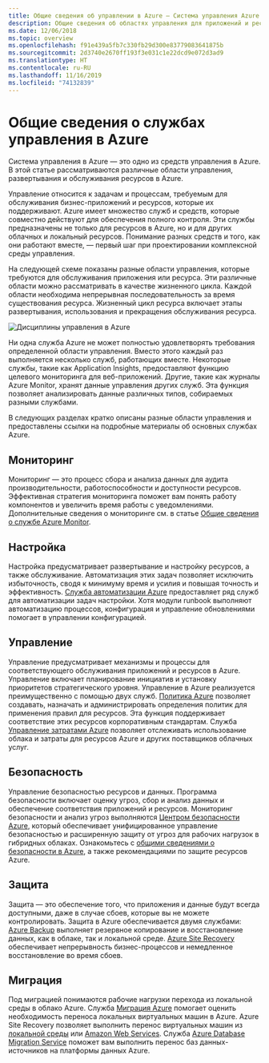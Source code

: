 ```yaml
---
title: Общие сведения об управлении в Azure — Система управления Azure
description: Общие сведения об областях управления для приложений и ресурсов Azure со ссылками на содержимое по средствам управления Azure.
ms.date: 12/06/2018
ms.topic: overview
ms.openlocfilehash: f91e439a5fb7c330fb29d300e83779083641875b
ms.sourcegitcommit: 2d3740e2670ff193f3e031c1e22dcd9e072d3ad9
ms.translationtype: HT
ms.contentlocale: ru-RU
ms.lasthandoff: 11/16/2019
ms.locfileid: "74132839"
---
```

# <a name="overview-of-management-services-in-azure"></a>Общие сведения о службах управления в Azure

Система управления в Azure — это одно из средств управления в Azure. В этой статье рассматриваются различные области управления, развертывания и обслуживания ресурсов в Azure.

Управление относится к задачам и процессам, требуемым для обслуживания бизнес-приложений и ресурсов, которые их поддерживают. Azure имеет множество служб и средств, которые совместно действуют для обеспечения полного контроля. Эти службы предназначены не только для ресурсов в Azure, но и для других облачных и локальный ресурсов. Понимание разных средств и того, как они работают вместе, — первый шаг при проектировании комплексной среды управления.

На следующей схеме показаны разные области управления, которые требуются для обслуживания приложения или ресурса. Эти различные области можно рассматривать в качестве жизненного цикла. Каждой области необходима непрерывная последовательность за время существования ресурса. Жизненный цикл ресурса включает этапы развертывания, использования и прекращения обслуживания ресурса.

![Дисциплины управления в Azure](../monitoring/media/management-overview/management-capabilities.png)

Ни одна служба Azure не может полностью удовлетворять требования определенной области управления. Вместо этого каждый раз выполняется несколько служб, работающих вместе. Некоторые службы, такие как Application Insights, предоставляют функцию целевого мониторинга для веб-приложений. Другие, такие как журналы Azure Monitor, хранят данные управления других служб. Эта функция позволяет анализировать данные различных типов, собираемых разными службами.

В следующих разделах кратко описаны разные области управления и предоставлены ссылки на подробные материалы об основных службах Azure.

## <a name="monitor"></a>Мониторинг

Мониторинг — это процесс сбора и анализа данных для аудита производительности, работоспособности и доступности ресурсов. Эффективная стратегия мониторинга поможет вам понять работу компонентов и увеличить время работы с уведомлениями. Дополнительные сведения о мониторинге см. в статье [Общие сведения о службе Azure Monitor](../monitoring/monitoring-overview.md).

## <a name="configure"></a>Настройка

Настройка предусматривает развертывание и настройку ресурсов, а также обслуживание.
Автоматизация этих задач позволяет исключить избыточность, сводя к минимуму время и усилия и повышая точность и эффективность. [Служба автоматизации Azure](../automation/automation-intro.md) предоставляет ряд служб для автоматизации задач настройки. Хотя модули runbook выполняют автоматизацию процессов, конфигурация и управление обновлениями помогает в управлении конфигурацией.

## <a name="govern"></a>Управление

Управление предусматривает механизмы и процессы для соответствующего обслуживания приложений и ресурсов в Azure. Управление включает планирование инициатив и установку приоритетов стратегического уровня.
Управление в Azure реализуется преимущественно с помощью двух служб. [Политика Azure](./policy/overview.md) позволяет создавать, назначать и администрировать определения политик для применения правил для ресурсов. Эта функция поддерживает соответствие этих ресурсов корпоративным стандартам. Служба [Управление затратами Azure](../cost-management/overview-cost-mgt.md) позволяет отслеживать использование облака и затраты для ресурсов Azure и других поставщиков облачных услуг.

## <a name="secure"></a>Безопасность

Управление безопасностью ресурсов и данных. Программа безопасности включает оценку угроз, сбор и анализ данных и обеспечение соответствия приложений и ресурсов. Мониторинг безопасности и анализ угроз выполняются [Центром безопасности Azure](../security-center/security-center-intro.md), который обеспечивает унифицированное управление безопасностью и расширенную защиту от угроз для рабочих нагрузок в гибридных облаках. Ознакомьтесь с [общими сведениями о безопасности в Azure](../security/fundamentals/overview.md), а также рекомендациями по защите ресурсов Azure.

## <a name="protect"></a>Защита

Защита — это обеспечение того, что приложения и данные будут всегда доступными, даже в случае сбоев, которые вы не можете контролировать. Защита в Azure обеспечивается двумя службами: [Azure Backup](../backup/backup-introduction-to-azure-backup.md) выполняет резервное копирование и восстановление данных, как в облаке, так и локальной среде. [Azure Site Recovery](../site-recovery/site-recovery-overview.md) обеспечивает непрерывность бизнес-процессов и немедленное восстановление во время сбоев.

## <a name="migrate"></a>Миграция

Под миграцией понимаются рабочие нагрузки перехода из локальной среды в облако Azure.
Служба [Миграция Azure](../migrate/migrate-overview.md) помогает оценить необходимость переноса локальных виртуальных машин в Azure. Azure Site Recovery позволяет выполнить перенос виртуальных машин из [локальной среды](../site-recovery/migrate-tutorial-on-premises-azure.md) или [Amazon Web Services](../site-recovery/migrate-tutorial-aws-azure.md). Служба [Azure Database Migration Service](../dms/dms-overview.md) поможет вам выполнить перенос баз данных-источников на платформы данных Azure.
